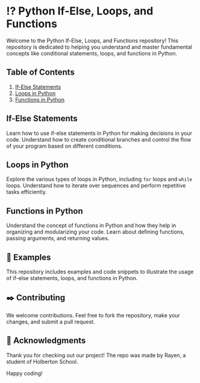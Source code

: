 # :interrobang: Python If-Else, Loops, and Functions

Welcome to the Python If-Else, Loops, and Functions repository! This repository is dedicated to helping you understand and master fundamental concepts like conditional statements, loops, and functions in Python.

## Table of Contents

1. [If-Else Statements](#if-else-statements)
2. [Loops in Python](#loops-in-python)
3. [Functions in Python](#functions-in-python)

## If-Else Statements

Learn how to use if-else statements in Python for making decisions in your code. Understand how to create conditional branches and control the flow of your program based on different conditions.

## Loops in Python

Explore the various types of loops in Python, including `for` loops and `while` loops. Understand how to iterate over sequences and perform repetitive tasks efficiently.

## Functions in Python

Understand the concept of functions in Python and how they help in organizing and modularizing your code. Learn about defining functions, passing arguments, and returning values.

## :nut_and_bolt: Examples

This repository includes examples and code snippets to illustrate the usage of if-else statements, loops, and functions in Python.

## :black_nib: Contributing

We welcome contributions. Feel free to fork the repository, make your changes, and submit a pull request.

## :full_moon_with_face: Acknowledgments

Thank you for checking out our project!
The repo was made by Rayen, a student of Holberton School.

Happy coding!
